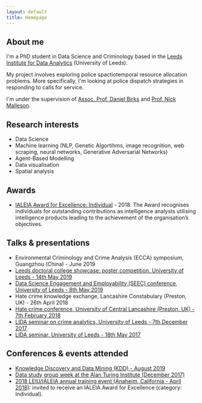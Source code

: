 ```yaml
---
layout: default
title: Homepage
---
```


## About me
I'm a PhD student in Data Science and Criminology based in the [Leeds Institute for Data Analytics](https://lida.leeds.ac.uk/) (University of Leeds). 

My project involves exploring police spactiotemporal resource allocation problems. More specifically, I'm looking at police dispatch strategies in responding to calls for service.

I'm under the supervision of [Assoc. Prof. Daniel Birks](https://essl.leeds.ac.uk/law/staff/261/dr-daniel-birks) and [Prof. Nick Malleson](http://nickmalleson.co.uk/).

## Research interests

* Data Science
* Machine learning (NLP, Genetic Algortihms, image recognition, web scraping, neural networks, Generative Adversarial Networks)
* Agent-Based Modelling
* Data visualisation
* Spatial analysis

## Awards

* [IALEIA Award for Excellence: Individual](https://mednche.github.io/2018/05/04/IALEIA-award.html) - 2018. The Award recognises individuals for outstanding contributions as intelligence analysts utilising intelligence products leading to the achievement of the organisation’s objectives.


## Talks & presentations
* Environmental Criminology and Crime Analysis (ECCA) symposium, Guangzhou (China) - June 2019
* [Leeds doctoral college showcase: poster competition, University of Leeds - 14th May 2019](http://www.leeds.ac.uk/info/130558/leeds_doctoral_college/514/leeds_doctoral_college_showcase)
* [Data Science Engagement and Employability (SEEC) conference, University of Leeds - 8th May 2019](https://www.leedsdatascience.com/conference)
* Hate crime knowledge exchange, Lancashire Constabulary (Preston, UK) - 26th April 2018
* [Hate crime conference, University of Central Lancashire (Preston, UK) - 7th February 2018](https://www.eventbrite.co.uk/e/hate-crime-conference-tickets-42034378959)
* [LIDA seminar on crime analytics, University of Leeds - 7th December 2017](https://lida.leeds.ac.uk/event/crime-analytics-2/)
* [LIDA seminar, University of Leeds - 18th May 2017](https://lida.leeds.ac.uk/event/lida-intern-seminar-4/)

## Conferences & events attended
* [Knowledge Discovery and Data Mining (KDD) - August 2019](https://www.kdd.org/kdd2019/)
* [Data study group week at the Alan Turing Institute (December 2017)](https://www.turing.ac.uk/data-study-groups/)
* [2018 LEIU/IALEIA annual training event (Anaheim, California  - April 2018)](https://www.ialeia.org/registration_agenda.php): invited to receive an IALEIA Award for Excellence (category: Individual).






